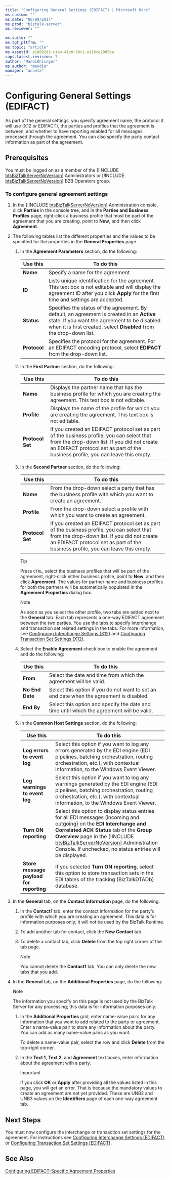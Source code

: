 ```yaml
---
title: "Configuring General Settings (EDIFACT) | Microsoft Docs"
ms.custom: ""
ms.date: "06/08/2017"
ms.prod: "biztalk-server"
ms.reviewer: ""

ms.suite: ""
ms.tgt_pltfrm: ""
ms.topic: "article"
ms.assetid: e18892d3-c1a4-41c8-98c2-a116ce2805ba
caps.latest.revision: 7
author: "MandiOhlinger"
ms.author: "mandia"
manager: "anneta"
---
```

# Configuring General Settings (EDIFACT)
As part of the general settings, you specify agreement name, the protocol it will use (X12 or EDIFACT), the parties and profiles that the agreement is between, and whether to have reporting enabled for all messages processed through the agreement. You can also specify the party contact information as part of the agreement.  

## Prerequisites  
 You must be logged on as a member of the [!INCLUDE [btsBizTalkServerNoVersion](../includes/btsbiztalkservernoversion-md.md)] Administrators or [!INCLUDE [btsBizTalkServerNoVersion](../includes/btsbiztalkservernoversion-md.md)] B2B Operators group.  

### To configure general agreement settings  

1. In the [!INCLUDE [btsBizTalkServerNoVersion](../includes/btsbiztalkservernoversion-md.md)] Administration console, click <strong>Parties</strong> in the console tree, and in the <strong>Parties and Business Profiles</strong> page, right-click a business profile that must be part of the agreement that you are creating, point to <strong>New</strong>, and then click <strong>Agreement</strong>.  

2. The following tables list the different properties and the values to be specified for the properties in the **General Properties** page.  

   1. In the **Agreement Parameters** section, do the following:  


      |         Use this          |                                                                                                                  To do this                                                                                                                  |
      |---------------------------|----------------------------------------------------------------------------------------------------------------------------------------------------------------------------------------------------------------------------------------------|
      |   <strong>Name</strong>   |                                                                                                       Specify a name for the agreement                                                                                                       |
      |    <strong>ID</strong>    |                     Lists unique identification for the agreement. This text box is not editable and will display the agreement ID after you click <strong>Apply</strong> for the first time and settings are accepted.                      |
      |  <strong>Status</strong>  | Specifies the status of the agreement. By default, an agreement is created in an <strong>Active</strong> state. If you want the agreement to be disabled when it is first created, select <strong>Disabled</strong> from the drop-down list. |
      | <strong>Protocol</strong> |                                                     Specifies the protocol for the agreement. For an EDIFACT encoding protocol, select <strong>EDIFACT</strong> from the drop-down list.                                                     |


   2. In the **First Partner** section, do the following:  


      |           Use this            |                                                                                                          To do this                                                                                                           |
      |-------------------------------|-------------------------------------------------------------------------------------------------------------------------------------------------------------------------------------------------------------------------------|
      |     <strong>Name</strong>     |                                               Displays the partner name that has the business profile for which you are creating the agreement. This text box is not editable.                                                |
      |   <strong>Profile</strong>    |                                                           Displays the name of the profile for which you are creating the agreement. This text box is not editable.                                                           |
      | <strong>Protocol Set</strong> | If you created an EDIFACT protocol set as part of the business profile, you can select that from the drop-down list. If you did not create an EDIFACT protocol set as part of the business profile, you can leave this empty. |


   3. In the **Second Partner** section, do the following:  

      |Use this|To do this|  
      |--------------|----------------|  
      |**Name**|From the drop-down select a party that has the business profile with which you want to create an agreement.|  
      |**Profile**|From the drop-down select a profile with which you want to create an agreement.|  
      |**Protocol Set**|If you created an EDIFACT protocol set as part of the business profile, you can select that from the drop-down list. If you did not create an EDIFACT protocol set as part of the business profile, you can leave this empty.|  

      > [!TIP]
      >  Press `CTRL`, select the business profiles that will be part of the agreement, right-click either business profile, point to **New**, and then click **Agreement**. The values for partner name and business profiles for both the partners will be automatically populated in the **Agreement Properties** dialog box.  

      > [!NOTE]
      >  As soon as you select the other profile, two tabs are added next to the **General** tab. Each tab represents a one-way EDIFACT agreement between the two parties. You use the tabs to specify interchange and transaction set related settings in the tabs. For more information, see [Configuring Interchange Settings (X12)](../core/configuring-interchange-settings-x12.md) and [Configuring Transaction Set Settings (X12)](../core/configuring-transaction-set-settings-x12.md).  

   4. Select the **Enable Agreement** check box to enable the agreement and do the following:  


      |           Use this           |                                        To do this                                         |
      |------------------------------|-------------------------------------------------------------------------------------------|
      |    <strong>From</strong>     |             Select the date and time from which the agreement will be valid.              |
      | <strong>No End Date</strong> | Select this option if you do not want to set an end date when the agreement is disabled.  |
      |   <strong>End By</strong>    | Select this option and specify the date and time until which the agreement will be valid. |


   5. In the **Common Host Settings** section, do the following:  


      |                       Use this                       |                                                                                                                                                                                    To do this                                                                                                                                                                                     |
      |------------------------------------------------------|-----------------------------------------------------------------------------------------------------------------------------------------------------------------------------------------------------------------------------------------------------------------------------------------------------------------------------------------------------------------------------------|
      |       <strong>Log errors to event log</strong>       |                                                                                   Select this option if you want to log any errors generated by the EDI engine (EDI pipelines, batching orchestration, routing orchestration, etc.), with contextual information, to the Windows Event Viewer.                                                                                    |
      |      <strong>Log warnings to event log</strong>      |                                                                                  Select this option if you want to log any warnings generated by the EDI engine (EDI pipelines, batching orchestration, routing orchestration, etc.), with contextual information, to the Windows Event Viewer.                                                                                   |
      |          <strong>Turn ON reporting</strong>          | Select this option to display status entries for all EDI messages (incoming and outgoing) on the <strong>EDI Interchange and Correlated ACK Status</strong> tab of the <strong>Group Overview</strong> page in the [!INCLUDE [btsBizTalkServerNoVersion](../includes/btsbiztalkservernoversion-md.md)] Administration Console. If unchecked, no status entries will be displayed. |
      | <strong>Store message payload for reporting</strong> |                                                                                                            If you selected <strong>Turn ON reporting</strong>, select this option to store transaction sets in the EDI tables of the tracking (BizTalkDTADb) database.                                                                                                            |


3. In the **General** tab, on the **Contact Information** page, do the following:  

   1.  In the **Contact1** tab, enter the contact information for the party’s profile with which you are creating an agreement. This data is for information purposes only; it will not be used by the BizTalk Runtime.  

   2.  To add another tab for contact, click the **New Contact** tab.  

   3.  To delete a contact tab, click **Delete** from the top right corner of the tab page.  

       > [!NOTE]
       >  You cannot delete the **Contact1** tab. You can only delete the new tabs that you add.  

4. In the **General** tab, on the **Additional Properties** page, do the following:  

   > [!NOTE]
   >  The information you specify on this page is not used by the BizTalk Server for any processing; this data is for information purposes only.  

   1.  In the **Additional Properties** grid, enter name-value pairs for any information that you want to add related to the party or agreement.  Enter a name-value pair to store any information about the party. You can add as many name-value pairs as you want.  

        To delete a name-value pair, select the row and click **Delete** from the top-right corner.  

   2.  In the **Text 1**, **Text 2**, and **Agreement** text boxes, enter information about the agreement with a party.  

       > [!IMPORTANT]
       >  If you click **OK** or **Apply** after providing all the values listed in this page, you will get an error. That is because the mandatory values to create an agreement are not yet provided. These are UNB2 and UNB3 values on the **Identifiers** page of each one-way agreement tab.  

## Next Steps  
 You must now configure the interchange or transaction set settings for the agreement. For instructions see [Configuring Interchange Settings (EDIFACT)](../core/configuring-interchange-settings-edifact.md) or [Configuring Transaction Set Settings (EDIFACT)](../core/configuring-transaction-set-settings-edifact.md).  

## See Also  
 [Configuring EDIFACT-Specific Agreement Properties](../core/configuring-edifact-specific-agreement-properties.md)